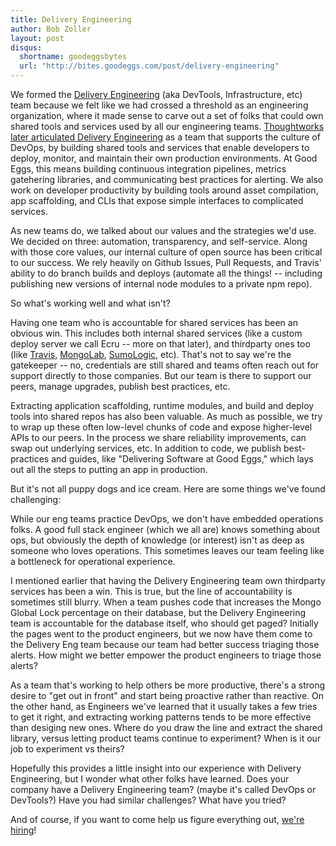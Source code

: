 ```yaml
---
title: Delivery Engineering
author: Bob Zoller
layout: post
disqus:
  shortname: goodeggsbytes
  url: "http://bites.goodeggs.com/post/delivery-engineering"
---
```


We formed the [Delivery Engineering][thoughtworks-deleng] (aka DevTools, Infrastructure, etc) team because we felt like we had crossed a threshold as an engineering organization, where it made sense to carve out a set of folks that could own shared tools and services used by all our engineering teams.  [Thoughtworks later articulated Delivery Engineering][thoughtworks-deleng] as a team that supports the culture of DevOps, by building shared tools and services that enable developers to deploy, monitor, and maintain their own production environments.  At Good Eggs, this means building continuous integration pipelines, metrics gatehering libraries, and communicating best practices for alerting.  We also work on developer productivity by building tools around asset compilation, app scaffolding, and CLIs that expose simple interfaces to complicated services.

As new teams do, we talked about our values and the strategies we'd use.  We decided on three: automation, transparency, and self-service.  Along with those core values, our internal culture of open source has been critical to our success.  We rely heavily on Github Issues, Pull Requests, and Travis' ability to do branch builds and deploys (automate all the things! -- including publishing new versions of internal node modules to a private npm repo).

So what's working well and what isn't?

<!-- more -->

Having one team who is accountable for shared services has been an obvious win.  This includes both internal shared services (like a custom deploy server we call Ecru -- more on that later), and thirdparty ones too (like [Travis][travis], [MongoLab][mongolab], [SumoLogic][sumologic], etc).  That's not to say we're the gatekeeper -- no, credentials are still shared and teams often reach out for support directly to those companies.  But our team is there to support our peers, manage upgrades, publish best practices, etc.

Extracting application scaffolding, runtime modules, and build and deploy tools into shared repos has also been valuable.  As much as possible, we try to wrap up these often low-level chunks of code and expose higher-level APIs to our peers.  In the process we share reliability improvements, can swap out underlying services, etc.  In addition to code, we publish best-practices and guides, like "Delivering Software at Good Eggs," which lays out all the steps to putting an app in production.

But it's not all puppy dogs and ice cream.  Here are some things we've found challenging:

While our eng teams practice DevOps, we don't have embedded operations folks.  A good full stack engineer (which we all are) knows something about ops, but obviously the depth of knowledge (or interest) isn't as deep as someone who loves operations.  This sometimes leaves our team feeling like a bottleneck for operational experience.

I mentioned earlier that having the Delivery Engineering team own thirdparty services has been a win.  This is true, but the line of accountability is sometimes still blurry.  When a team pushes code that increases the Mongo Global Lock percentage on their database, but the Delivery Engineering team is accountable for the database itself, who should get paged?  Initially the pages went to the product engineers, but we now have them come to the Delivery Eng team because our team had better success triaging those alerts.  How might we better empower the product engineers to triage those alerts?

As a team that's working to help others be more productive, there's a strong desire to "get out in front" and start being proactive rather than reactive.  On the other hand, as Engineers we've learned that it usually takes a few tries to get it right, and extracting working patterns tends to be more effective than desiging new ones.  Where do you draw the line and extract the shared library, versus letting product teams continue to experiment?  When is it our job to experiment vs theirs?

Hopefully this provides a little insight into our experience with Delivery Engineering, but I wonder what other folks have learned.  Does your company have a Delivery Engineering team?  (maybe it's called DevOps or DevTools?)  Have you had similar challenges?  What have you tried?

And of course, if you want to come help us figure everything out, [we're hiring][hiring]!


[thoughtworks-deleng]: http://www.thoughtworks.com/radar/techniques/separate-devops-team
[travis]: https://travis-ci.org/
[mongolab]: https://mongolab.com/
[sumologic]: https://www.sumologic.com/
[hiring]: http://www.jobscore.com/jobs2/goodeggs/delivery-engineer/csPZb0liir5i_7iGalkWKP?source=Eng+Blog&sid=161

